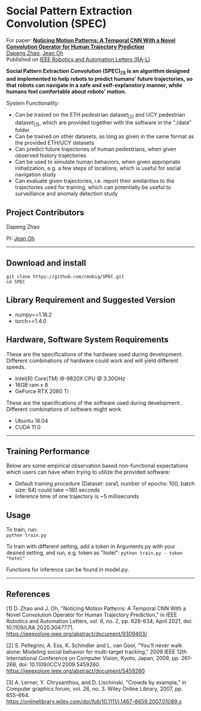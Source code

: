 # Social Pattern Extraction Convolution (SPEC) 


For paper:
**<a href="https://arxiv.org/abs/1803.10892">Noticing Motion Patterns: A Temporal CNN With a Novel Convolution Operator for Human Trajectory Prediction</a>**
<br>
<a href="https://scholar.google.com/citations?user=opaOHYwAAAAJ">Dapeng Zhao</a>,
<a href="http://www.cs.cmu.edu/~jeanoh">Jean Oh</a>
<br>
Published on [IEEE Robotics and Automation Letters (RA-L)](https://ieeexplore.ieee.org/abstract/document/9309403)


**Social Pattern Extraction Convolution (SPEC)<sub>[1]</sub> is an algorithm designed and implemented to help robots to predict humans’ future trajectories, so that robots can navigate in a safe and self-explanatory manner, while humans feel comfortable about robots’ motion.**  

System Functionality:  

- Can be trained on the ETH pedestrian dataset<sub>[2]</sub> and UCY pedestrian dataset<sub>[3]</sub>, which are provided together with the software in the “./data” folder    
- Can be trained on other datasets, as long as given in the same format as the provided ETH/UCY datasets  
- Can predict future trajectories of human pedestrians, when given observed history trajectories  
- Can be used to simulate human behaviors, when given appropriate initialization, e.g. a few steps of locations, which is useful for social navigation study  
- Can evaluate given trajectories, i.e. report their similarities to the trajectories used for training, which can potentially be useful to surveillance and anomaly detection study  



## Project Contributors  
Dapeng Zhao

PI: [Jean Oh](http://www.cs.cmu.edu/~jeanoh/)

---

## Download and install  
```
git clone https://github.com/cmubig/SPEC.git
cd SPEC
```  
## Library Requirement and Suggested Version

* numpy==1.18.2
* torch==1.4.0

## Hardware, Software System Requirements  
These are the specifications of the hardware used during development.  
Different combinations of hardware could work and will yield different speeds.  

* Intel(R) Core(TM) i9-9820X CPU @ 3.30GHz
* 16GB ram x 8
* GeForce RTX 2080 Ti 

These are the specifications of the software used during development.
Different combinations of software might work.  

* Ubuntu 18.04
* CUDA 11.0 

---
## Training Performance
Below are some  empirical observation based non-functional expectations which users can have when trying to utilize the provided software:  

* Default training procedure (Dataset: zara1, number of epochs: 100, batch size: 64) could take ~180 seconds  
* Inference time of one trajectory is ~5 milliseconds  

## Usage
To train, run:  
```python train.py```  

To train with different setting, add a token in Arguments.py with your desired setting, and run, e.g. token as "hotel":
```python train.py --token "hotel"```

Functions for inference can be found in model.py.  

---

## References

[1] D. Zhao and J. Oh, "Noticing Motion Patterns: A Temporal CNN With a Novel Convolution Operator for Human Trajectory Prediction," in IEEE Robotics and Automation Letters, vol. 6, no. 2, pp. 628-634, April 2021, doi: 10.1109/LRA.2020.3047771.  
https://ieeexplore.ieee.org/abstract/document/9309403/  

[2] S. Pellegrini, A. Ess, K. Schindler and L. van Gool, "You'll never walk alone: Modeling social behavior for multi-target tracking," 2009 IEEE 12th International Conference on Computer Vision, Kyoto, Japan, 2009, pp. 261-268, doi: 10.1109/ICCV.2009.5459260.  
https://ieeexplore.ieee.org/abstract/document/5459260  

[3] A. Lerner, Y. Chrysanthou, and D. Lischinski, “Crowds by example,” in Computer graphics forum, vol. 26, no. 3. Wiley Online Library, 2007, pp. 655–664.  
https://onlinelibrary.wiley.com/doi/full/10.1111/j.1467-8659.2007.01089.x  

